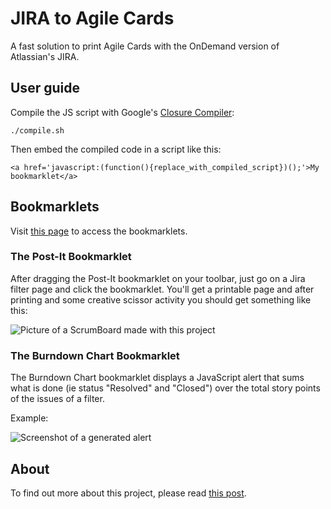 JIRA to Agile Cards
===================

A fast solution to print Agile Cards with the OnDemand version of Atlassian's JIRA.

## User guide

Compile the JS script with Google's [Closure Compiler][3]:

    ./compile.sh
    
Then embed the compiled code in a script like this:

    <a href='javascript:(function(){replace_with_compiled_script})();'>My bookmarklet</a>

## Bookmarklets

Visit [this page][4] to access the bookmarklets.
  

### The Post-It Bookmarklet

After dragging the Post-It bookmarklet on your toolbar, just go on a Jira filter page and click the bookmarklet. 
You'll get a printable page and after printing and some creative scissor activity you should get something like this:

![Picture of a ScrumBoard made with this project][1]


### The Burndown Chart Bookmarklet

The Burndown Chart bookmarklet displays a JavaScript alert that sums what is done (ie status "Resolved" and "Closed") over the total story points 
of the issues of a filter.

Example:

![Screenshot of a generated alert][5]


## About

To find out more about this project, please read [this post][2].


[1]: http://bootstragram.com/blog/assets/img/scrum_board.png "A ScrumBoard made with this project"
[2]: http://bootstragram.com/making-scrum-cards-from-jira-with-jquery-and-css/ "Making scrum cards from Jira with jQuery and CSS on Bootstragram.com"
[3]: https://developers.google.com/closure/compiler/ "Google Closure Compiler"
[4]: http://dirtyhenry.github.io/jira-to-agile-cards/ "Jira to Agile Cards Page"
[5]: https://s3.amazonaws.com/mfhosting/sprint-points.png "A Burndown alert"
